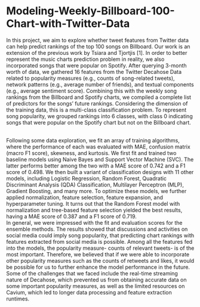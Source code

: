 # Modeling-Weekly-Billboard-100-Chart-with-Twitter-Data

In this project, we aim to explore whether tweet features from Twitter data can help predict
rankings of the top 100 songs on Billboard. Our work is an extension of the previous work by
Tsiara and Tjortjis [1]. In order to better represent the music charts prediction problem in reality,
we also incorporated songs that were popular on Spotify. After querying 3-month worth of data,
we gathered 16 features from the Twitter Decahose Data related to popularity measures (e.g.,
counts of song-related tweets), network patterns (e.g., average number of friends), and textual
components (e.g., average sentiment score). Combining this with the weekly song rankings from
the Billboard and Spotify charts, we compiled a complete list of predictors for the songs’ future
rankings. Considering the dimension of the training data, this is a multi-class classification
problem. To represent song popularity, we grouped rankings into 6 classes, with class 0
indicating songs that were popular on the Spotify chart but not on the Billboard chart.

<br/>
Following some data exploration, we fit an array of training algorithms, where the performance
of each was evaluated with MAE, confusion matrix (macro F1 score), skewness, and kurtosis.
We first fit and trained two baseline models using Naive Bayes and Support Vector Machine
(SVC). The latter performs better among the two with a MAE score of 0.742 and a F1 score of
0.498. We then built a variant of classification designs with 11 other models, including Logistic
Regression, Random Forest, Quadratic Discriminant Analysis (QDA) Classification, Multilayer
Perceptron (MLP), Gradient Boosting, and many more. To optimize these models, we further
applied normalization, feature selection, feature expansion, and hyperparameter tuning. It turns
out that the Random Forest model with normalization and tree-based feature selection yielded
the best results, having a MAE score of 0.387 and a F1 score of 0.719.

<br/>
In general, we were impressed with the fit and evaluation scores for the ensemble methods. The
results showed that discussions and activities on social media could imply song popularity, that
predicting chart rankings with features extracted from social media is possible. Among all the
features fed into the models, the popularity measure- counts of relevant tweets- is of the most
important. Therefore, we believed that if we were able to incorporate other popularity measures
such as the counts of retweets and likes, it would be possible for us to further enhance the model
performance in the future. Some of the challenges that we faced include the real-time streaming
nature of Decahose, which prevented us from obtaining accurate data on some important
popularity measures, as well as the limited resources on Cavium, which led to longer data
processing and feature extraction runtimes.
